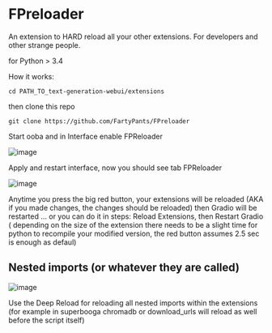 # FPreloader

An extension to HARD reload all your other extensions. For developers and other strange people.

for Python > 3.4

How it works:
```
cd PATH_TO_text-generation-webui/extensions
```
then clone this repo
```
git clone https://github.com/FartyPants/FPreloader
```

Start ooba and in Interface enable FPReloader

![image](https://github.com/FartyPants/FPreloader/assets/23346289/2389911c-15e2-475f-89e5-3f36f7008610)

Apply and restart interface, now you should see tab FPReloader

![image](https://github.com/FartyPants/FPreloader/assets/23346289/8c1f30b1-1654-4982-b6b3-fc6b88e55221)

Anytime you press the big red button, your extensions will be reloaded (AKA if you made changes, the changes should be reloaded) then Gradio will be restarted
... or you can do it in steps: Reload Extensions, then Restart Gradio (
depending on the size of the extension there needs to be a slight time for python to recompile your modified version, the red button assumes 2.5 sec is enough as defaul)

## Nested imports (or whatever they are called)

![image](https://github.com/FartyPants/FPreloader/assets/23346289/19425d48-a93d-4ff4-bd7a-fc6dfae2b775)

Use the Deep Reload for reloading all nested imports within the extensions (for example in superbooga chromadb or download_urls will reload as well before the script itself)


